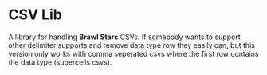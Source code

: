 # CSV Lib

A library for handling **Brawl Stars** CSVs.
If somebody wants to support other delimiter supports and remove data type row they easily can, but this version only works with comma seperated csvs where the first row contains the data type (supercells csvs).
